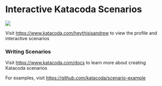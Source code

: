 # Interactive Katacoda Scenarios

[![](http://shields.katacoda.com/katacoda/heythisisandrew/count.svg)](https://www.katacoda.com/heythisisandrew "Get your profile on Katacoda.com")

Visit https://www.katacoda.com/heythisisandrew to view the profile and interactive scenarios

### Writing Scenarios
Visit https://www.katacoda.com/docs to learn more about creating Katacoda scenarios

For examples, visit https://github.com/katacoda/scenario-example
